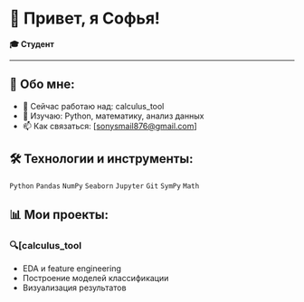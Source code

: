 
# 👋 Привет, я Софья!

**🎓 Студент**

---

## 🚀 Обо мне:
- 🔭 Сейчас работаю над: calculus_tool
- 🌱 Изучаю: Python, математику, анализ данных
- 📫 Как связаться: [sonysmail876@gmail.com]

## 🛠 Технологии и инструменты:
`Python` `Pandas` `NumPy` `Seaborn` `Jupyter` `Git` `SymPy` `Math` 

## 📊 Мои проекты:

### 🔍[calculus_tool
- EDA и feature engineering
- Построение моделей классификации
- Визуализация результатов

